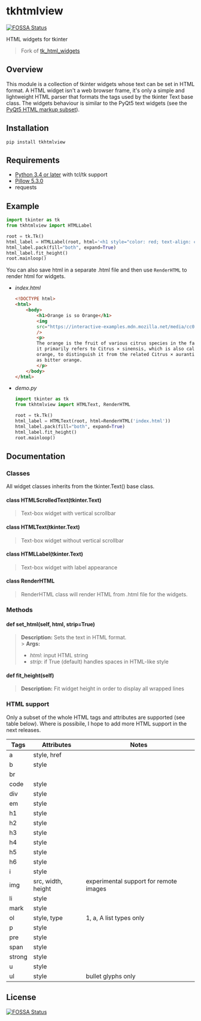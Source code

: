 # tkhtmlview

[![FOSSA Status](https://app.fossa.io/api/projects/git%2Bgithub.com%2Fbauripalash%2Ftkhtmlview.svg?type=shield)](https://app.fossa.io/projects/git%2Bgithub.com%2Fbauripalash%2Ftkhtmlview?ref=badge_shield)

HTML widgets for tkinter

> Fork of [tk_html_widgets](https://github.com/paolo-gurisatti/tk_html_widgets)

## Overview

This module is a collection of tkinter widgets whose text can be set in HTML format.
A HTML widget isn't a web browser frame, it's only a simple and lightweight HTML parser that formats the tags used by the tkinter Text base class.
The widgets behaviour is similar to the PyQt5 text widgets (see the [PyQt5 HTML markup subset](http://doc.qt.io/qt-5/richtext-html-subset.html)).

## Installation

`pip install tkhtmlview`

## Requirements

- [Python 3.4 or later](https://www.python.org/downloads/) with tcl/tk support
- [Pillow 5.3.0](https://github.com/python-pillow/Pillow)
- requests

## Example

```python
import tkinter as tk
from tkhtmlview import HTMLLabel

root = tk.Tk()
html_label = HTMLLabel(root, html='<h1 style="color: red; text-align: center"> Hello World </H1>')
html_label.pack(fill="both", expand=True)
html_label.fit_height()
root.mainloop()
```

You can also save html in a separate .html file and then use `RenderHTML` to render html for widgets.

- _index.html_

    ```html
    <!DOCTYPE html>
    <html>
        <body>
            <h1>Orange is so Orange</h1>
            <img
            src="https://interactive-examples.mdn.mozilla.net/media/cc0-images/grapefruit-slice-332-332.jpg"
            />
            <p>
            The orange is the fruit of various citrus species in the family Rutaceae;
            it primarily refers to Citrus × sinensis, which is also called sweet
            orange, to distinguish it from the related Citrus × aurantium, referred to
            as bitter orange.
            </p>
        </body>
    </html>
    ```

- _demo.py_

    ```python
    import tkinter as tk
    from tkhtmlview import HTMLText, RenderHTML

    root = tk.Tk()
    html_label = HTMLText(root, html=RenderHTML('index.html'))
    html_label.pack(fill="both", expand=True)
    html_label.fit_height()
    root.mainloop()
    ```

## Documentation

### Classes

All widget classes inherits from the tkinter.Text() base class.

#### class HTMLScrolledText(tkinter.Text)

> Text-box widget with vertical scrollbar

#### class HTMLText(tkinter.Text)

> Text-box widget without vertical scrollbar

#### class HTMLLabel(tkinter.Text)

> Text-box widget with label appearance

#### class RenderHTML

> RenderHTML class will render HTML from .html file for the widgets.

### Methods

#### def set_html(self, html, strip=True)

> **Description:** Sets the text in HTML format. <br> > **Args:**
>
> - _html_: input HTML string
> - _strip_: if True (default) handles spaces in HTML-like style

#### def fit_height(self)

> **Description:** Fit widget height in order to display all wrapped lines

### HTML support

Only a subset of the whole HTML tags and attributes are supported (see table below).
Where is possibile, I hope to add more HTML support in the next releases.

| **Tags** | **Attributes**     | **Notes**                              |
| -------- | ------------------ | -------------------------------------- |
| a        | style, href        |
| b        | style              |
| br       |                    |
| code     | style              |
| div      | style              |
| em       | style              |
| h1       | style              |
| h2       | style              |
| h3       | style              |
| h4       | style              |
| h5       | style              |
| h6       | style              |
| i        | style              |
| img      | src, width, height | experimental support for remote images |
| li       | style              |
| mark     | style              |
| ol       | style, type        | 1, a, A list types only                |
| p        | style              |
| pre      | style              |
| span     | style              |
| strong   | style              |
| u        | style              |
| ul       | style              | bullet glyphs only                     |

## License

[![FOSSA Status](https://app.fossa.io/api/projects/git%2Bgithub.com%2Fbauripalash%2Ftkhtmlview.svg?type=large)](https://app.fossa.io/projects/git%2Bgithub.com%2Fbauripalash%2Ftkhtmlview?ref=badge_large)
